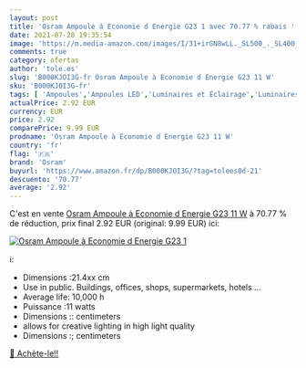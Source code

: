 ```yaml
---
layout: post
title: 'Osram Ampoule à Economie d Energie G23 1 avec 70.77 % rabais '
date: 2021-07-28 19:35:54
image: 'https://m.media-amazon.com/images/I/31+irGN8wLL._SL500_._SL400_.jpg'
comments: true
category: ofertas
author: 'tole.es'
slug: 'B000KJOI3G-fr Osram Ampoule à Economie d Energie G23 11 W'
sku: 'B000KJOI3G-fr'
tags: [ 'Ampoules','Ampoules LED','Luminaires et Éclairage','Luminaires et éclairage','osram', ]
actualPrice: 2.92 EUR
currency: EUR
price: 2.92
comparePrice: 9.99 EUR
prodname: 'Osram Ampoule à Economie d Energie G23 11 W'
country: 'fr'
flag: '🇫🇷'
brand: 'Osram'
buyurl: 'https://www.amazon.fr/dp/B000KJOI3G/?tag=tolees0d-21'
descuento: '70.77'
average: '2.92'
---
```


C'est en vente [Osram Ampoule à Economie d Energie G23 11 W](https://www.amazon.fr/dp/B000KJOI3G/?tag=tolees0d-21)  à  70.77 % de réduction, prix final  2.92 EUR (original: 9.99 EUR) ici:

[![Osram Ampoule à Economie d Energie G23 1](https://m.media-amazon.com/images/I/31+irGN8wLL._SL500_._SL400_.jpg)](https://www.amazon.fr/dp/B000KJOI3G/?tag=tolees0d-21)

ℹ️:

- Dimensions :21.4xx cm
- Use in public. Buildings, offices, shops, supermarkets, hotels …
- Average life: 10,000 h
- Puissance :11 watts
- Dimensions :: centimeters
- allows for creative lighting in high light quality
- Dimensions :; centimeters

[🛒 Achète-le!!](https://www.amazon.fr/dp/B000KJOI3G/?tag=tolees0d-21)
